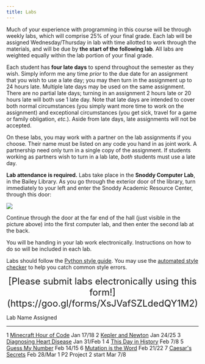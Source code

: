 ```yaml
---
title: Labs
---
```


Much of your experience with programming in this course will be
through weekly labs, which will comprise 25% of your final grade. Each
lab will be assigned Wednesday/Thursday in lab with time allotted to
work through the materials, and will be due by **the start of the
following lab**. All labs are weighted equally within the lab portion
of your final grade.

Each student has **four late days** to spend throughout the semester
as they wish.  Simply inform me any time *prior* to the due date for
an assignment that you wish to use a late day; you may then turn in
the assignment up to 24 hours late.  Multiple late days may be used on
the same assignment.  There are no partial late days; turning in an
assignment 2 hours late or 20 hours late will both use 1 late day.
Note that late days are intended to cover both normal circumstances
(you simply want more time to work on the assignment) and exceptional
circumstances (you get sick, travel for a game or family obligation,
*etc.*).  Aside from late days, late assignments will not be accepted.

On these labs, you may work with a partner on the lab assignments if
you choose. Their name must be listed on any code you hand in as joint
work.  A partnership need only turn in a single copy of the
assignment.  If students working as partners wish to turn in a lab
late, *both* students must use a late day.

**Lab attendance is required.** Labs take place in the **Snoddy Computer
Lab**, in the Bailey Library. As you go through the exterior door of the
library, turn immediately to your left and enter the Snoddy Academic
Resource Center, through this door:

![](https://www.hendrix.edu/uploadedImages/Bailey_Library/Snoddy.jpg)

Continue through the door at the far end of the hall (just visible in
the picture above) into the first computer lab, and then enter the
second lab at the back.

You will be handing in your lab work electronically. Instructions on
how to do so will be included in each lab.

Labs should follow
the
[Python style guide](http://mgoadric.github.io/csci150/python_style_guide.html).
You may use
the
[automated style checker](http://mgoadric.github.io/csci150/python_style_guide.html) to
help you catch common style errors.

<div style="text-align:center">
<font size="+2">
 [Please submit labs electronically using this form!](https://goo.gl/forms/XsJVafSZLdedQY1M2)
</font>
</div>

  Lab   Name                                                                          Assigned
  ----- --------------------------------------------------                            ----------
  1     [Minecraft Hour of Code](labs/lab1.html)                                      Jan 17/18
  2     [Kepler and Newton](labs/kepler-newton.html)                                  Jan 24/25
  3     [Diagnosing Heart Disease](http://mgoadric.github.io/csci150/labs/lab3.html)  Jan 31/Feb 1
  4     [This Day in History](http://mgoadric.github.io/csci150/labs/lab4.html)       Feb 7/8
  5     [Guess My Number](labs/guess.html)                                            Feb 14/15
  6     [Mutation is the Word](labs/doublets.html)                                    Feb 21/22
  7     [Caesar's Secrets](labs/caesar.html)                                          Feb 28/Mar 1
  P2    Project 2 start                                                               Mar 7/8

  <!-- 8     [Fractal Recursion](http://mgoadric.github.io/csci150/labs/lab8.html)         Mar 16 -->
  <!-- 9     [Sentiment Analysis](http://mgoadric.github.io/csci150/labs/lab9.html)        Mar 30 -->
  <!-- 10    [Die Hard III](http://mgoadric.github.io/csci150/labs/lab10.html)             Apr 5 -->
  <!-- 11    [Graphics and Animation](labs/processing.html)                                Apr 13 -->
  <!-- 12    [On Stuckness and debugging](labs/debugging.html)                             Apr 20 -->

<!--
  13    Final project workshop (optional, **9am-11am**)                               Apr 26
-->
